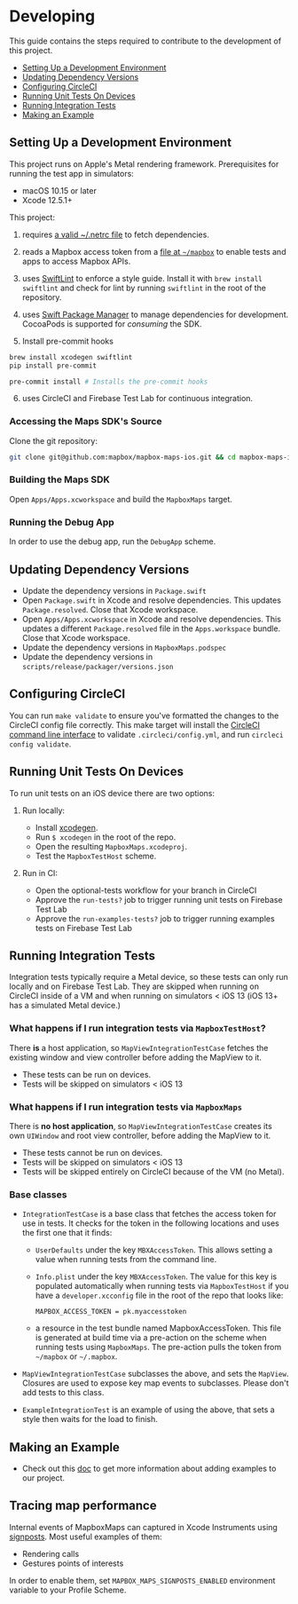 # Developing

This guide contains the steps required to contribute to the development of this project.

* [Setting Up a Development Environment](#setting-up-a-development-environment)
* [Updating Dependency Versions](#updating-dependency-versions)
* [Configuring CircleCI](#configuring-circleci)
* [Running Unit Tests On Devices](#running-unit-tests-on-devices)
* [Running Integration Tests](#running-integration-tests)
* [Making an Example](#making-an-example)

## Setting Up a Development Environment

This project runs on Apple's Metal rendering framework. Prerequisites for
running the test app in simulators:

* macOS 10.15 or later
* Xcode 12.5.1+

This project:

1. requires [a valid ~/.netrc file](https://docs.mapbox.com/ios/maps/guides/install/#configure-credentials)
   to fetch dependencies.

2. reads a Mapbox access token from a [file at `~/mapbox`](https://docs.mapbox.com/help/troubleshooting/private-access-token-android-and-ios/#ios)
   to enable tests and apps to access Mapbox APIs.

3. uses [SwiftLint](https://github.com/realm/SwiftLint) to enforce a style
   guide. Install it with `brew install swiftlint` and check for lint by running
   `swiftlint` in the root of the repository.

4. uses [Swift Package Manager](https://github.com/apple/swift-package-manager)
   to manage dependencies for development. CocoaPods is supported for *consuming*
   the SDK.

5. Install pre-commit hooks
  ```bash
  brew install xcodegen swiftlint
  pip install pre-commit

  pre-commit install # Installs the pre-commit hooks
  ```

6. uses CircleCI and Firebase Test Lab for continuous integration.

### Accessing the Maps SDK's Source

Clone the git repository:

```sh
git clone git@github.com:mapbox/mapbox-maps-ios.git && cd mapbox-maps-ios
```

### Building the Maps SDK

Open `Apps/Apps.xcworkspace` and build the `MapboxMaps` target.

### Running the Debug App

In order to use the debug app, run the `DebugApp` scheme.

## Updating Dependency Versions

* Update the dependency versions in `Package.swift`
* Open `Package.swift` in Xcode and resolve dependencies. This updates
  `Package.resolved`. Close that Xcode workspace.
* Open `Apps/Apps.xcworkspace` in Xcode and resolve dependencies. This updates
  a different `Package.resolved` file in the `Apps.workspace` bundle. Close that
  Xcode workspace.
* Update the dependency versions in `MapboxMaps.podspec`
* Update the dependency versions in `scripts/release/packager/versions.json`

## Configuring CircleCI

You can run `make validate` to ensure you've formatted the changes to the
CircleCI config file correctly. This make target will install the
[CircleCI command line interface](https://circleci.com/docs/2.0/local-cli/) to
validate `.circleci/config.yml`, and run `circleci config validate`.

## Running Unit Tests On Devices

To run unit tests on an iOS device there are two options:

1. Run locally:

   * Install [xcodegen](https://github.com/yonaskolb/XcodeGen).
   * Run `$ xcodegen` in the root of the repo.
   * Open the resulting `MapboxMaps.xcodeproj`.
   * Test the `MapboxTestHost` scheme.

2. Run in CI:

   * Open the optional-tests workflow for your branch in CircleCI
   * Approve the `run-tests?` job to trigger running unit tests on
     Firebase Test Lab
   * Approve the `run-examples-tests?` job to trigger running examples tests on
     Firebase Test Lab

## Running Integration Tests

Integration tests typically require a Metal device, so these tests can only run
locally and on Firebase Test Lab. They are skipped when running on CircleCI
inside of a VM and when running on simulators < iOS 13 (iOS 13+ has a simulated
Metal device.)

### What happens if I run integration tests via `MapboxTestHost`?

There **is** a host application, so `MapViewIntegrationTestCase` fetches the
existing window and view controller before adding the MapView to it.

* These tests can be run on devices.
* Tests will be skipped on simulators < iOS 13

### What happens if I run integration tests via `MapboxMaps`

There is **no host application**, so `MapViewIntegrationTestCase` creates its
own `UIWindow` and root view controller, before adding the MapView to it.

* These tests cannot be run on devices.
* Tests will be skipped on simulators < iOS 13
* Tests will be skipped entirely on CircleCI because of the VM (no Metal).

### Base classes

* `IntegrationTestCase` is a base class that fetches the access token for use in
  tests. It checks for the token in the following locations and uses the first
  one that it finds:
  * `UserDefaults` under the key `MBXAccessToken`. This allows setting a value
    when running tests from the command line.
  * `Info.plist` under the key `MBXAccessToken`. The value for this key is
    populated automatically when running tests via `MapboxTestHost` if you have
    a `developer.xcconfig` file in the root of the repo that looks like:

    ```Text
    MAPBOX_ACCESS_TOKEN = pk.myaccesstoken
    ```

  * a resource in the test bundle named MapboxAccessToken. This file is
    generated at build time via a pre-action on the scheme when running tests
    using `MapboxMaps`. The pre-action pulls the token from `~/mapbox` or `~/.mapbox`.

* `MapViewIntegrationTestCase` subclasses the above, and sets the `MapView`.
  Closures are used to expose key map events to subclasses. Please don't add
  tests to this class.

* `ExampleIntegrationTest` is an example of using the above, that sets a style
  then waits for the load to finish.

## Making an Example

* Check out this [doc](https://github.com/mapbox/mapbox-maps-ios/blob/main/Apps/Examples/README.md)
  to get more information about adding examples to our project.

## Tracing map performance

Internal events of MapboxMaps can captured in Xcode Instruments using [signposts](https://developer.apple.com/documentation/os/logging/recording_performance_data). Most useful examples of them:
- Rendering calls
- Gestures points of interests

In order to enable them, set `MAPBOX_MAPS_SIGNPOSTS_ENABLED` environment variable to your Profile Scheme.

